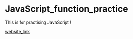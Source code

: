 # JavaScript_function_practice
This is for practising JavaScript !

[website_link](https://winnergetsyou.github.io/JavaScript_function_practice/)
